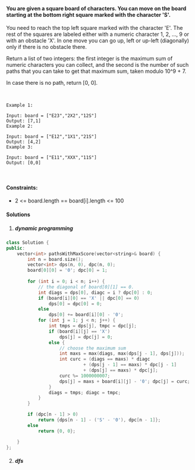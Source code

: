 #### You are given a square board of characters. You can move on the board starting at the bottom right square marked with the character 'S'.

You need to reach the top left square marked with the character 'E'. The rest of the squares are labeled either with a numeric character 1, 2, ..., 9 or with an obstacle 'X'. In one move you can go up, left or up-left (diagonally) only if there is no obstacle there.

Return a list of two integers: the first integer is the maximum sum of numeric characters you can collect, and the second is the number of such paths that you can take to get that maximum sum, taken modulo 10^9 + 7.

In case there is no path, return [0, 0].

 

```
Example 1:

Input: board = ["E23","2X2","12S"]
Output: [7,1]
Example 2:

Input: board = ["E12","1X1","21S"]
Output: [4,2]
Example 3:

Input: board = ["E11","XXX","11S"]
Output: [0,0]
```
 

#### Constraints:

- 2 <= board.length == board[i].length <= 100

#### Solutions

1. ##### dynamic programming

```c++
class Solution {
public:
    vector<int> pathsWithMaxScore(vector<string>& board) {
        int n = board.size();
        vector<int> dps(n, 0), dpc(n, 0);
        board[0][0] = '0'; dpc[0] = 1;
        
        for (int i = 0; i < n; i++) {
            // the diagonal of board[0][1] == 0.
            int diags = dps[0], diagc = i ? dpc[0] : 0;
            if (board[i][0] == 'X' || dpc[0] == 0)
                dps[0] = dpc[0] = 0;
            else
                dps[0] += board[i][0] - '0';
            for (int j = 1; j < n; j++) {
                int tmps = dps[j], tmpc = dpc[j];
                if (board[i][j] == 'X')
                    dps[j] = dpc[j] = 0;
                else {
                    // choose the maximum sum
                    int maxs = max(diags, max(dps[j - 1], dps[j]));
                    int curc = (diags == maxs) * diagc
                             + (dps[j - 1] == maxs) * dpc[j - 1]
                             + (dps[j] == maxs) * dpc[j];
                    curc %= 1000000007;
                    dps[j] = maxs + board[i][j] - '0'; dpc[j] = curc;
                }
                diags = tmps; diagc = tmpc;
            }
        }

        if (dpc[n - 1] > 0)
            return {dps[n - 1] - ('S' - '0'), dpc[n - 1]};
        else
            return {0, 0};

    }
};
```

2. ##### dfs